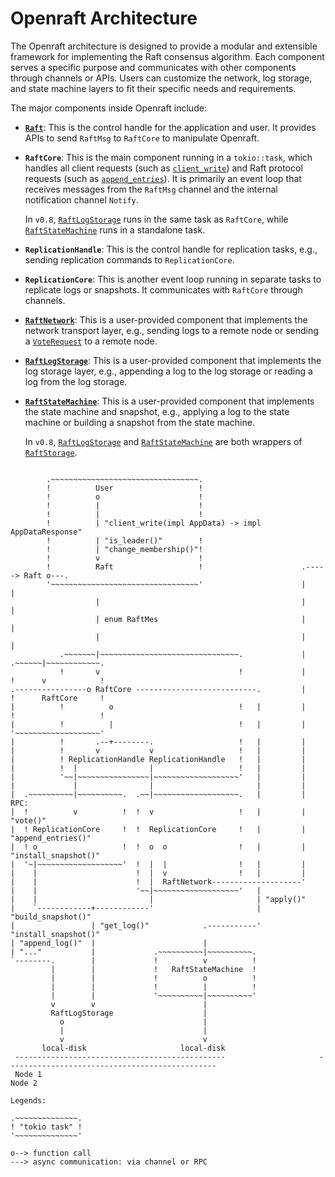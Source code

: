 # Openraft Architecture

The Openraft architecture is designed to provide a modular and extensible
framework for implementing the Raft consensus algorithm. Each component serves a
specific purpose and communicates with other components through channels or
APIs. Users can customize the network, log storage, and state machine layers to
fit their specific needs and requirements.

The major components inside Openraft include:

- **[`Raft`]**: This is the control handle for the application and user. It
  provides APIs to send `RaftMsg` to `RaftCore` to manipulate Openraft.

-   **`RaftCore`**: This is the main component running in a `tokio::task`,
    which handles all client requests (such as [`client_write`]) and Raft
    protocol requests (such as [`append_entries`]). It is primarily an event
    loop that receives messages from the `RaftMsg` channel and the internal
    notification channel `Notify`.

    In `v0.8`, [`RaftLogStorage`] runs in the same task as `RaftCore`, while
    [`RaftStateMachine`] runs in a standalone task.

-   **`ReplicationHandle`**: This is the control handle for replication tasks,
    e.g., sending replication commands to `ReplicationCore`.

-   **`ReplicationCore`**: This is another event loop running in separate tasks
    to replicate logs or snapshots. It communicates with `RaftCore` through
    channels.

-   **[`RaftNetwork`]**: This is a user-provided component that implements the
    network transport layer, e.g., sending logs to a remote node or sending a
    [`VoteRequest`] to a remote node.

-   **[`RaftLogStorage`]**: This is a user-provided component that implements the
    log storage layer, e.g., appending a log to the log storage or reading a log
    from the log storage.

-   **[`RaftStateMachine`]**: This is a user-provided component that implements
    the state machine and snapshot, e.g., applying a log to the state machine or
    building a snapshot from the state machine.

    In `v0.8`, [`RaftLogStorage`] and [`RaftStateMachine`] are both wrappers of
    [`RaftStorage`].


[`Raft`]:              `crate::raft::Raft`
[`client_write`]:      `crate::raft::Raft::client_write`
[`RaftStorage`]:       `crate::storage::RaftStorage`
[`RaftLogStorage`]:    `crate::storage::RaftLogStorage`
[`RaftStateMachine`]:  `crate::storage::RaftStateMachine`
[`Adapter`]:           `crate::storage::Adapter`
[`RaftNetwork`]:       `crate::network::RaftNetwork`
[`append_entries`]:    `crate::network::RaftNetwork::append_entries`
[`VoteRequest`]:       `crate::raft::VoteRequest`

[//]: # (private)
[//]: # ([`RaftMsg`]:           `crate::raft::RaftMsg`)
[//]: # ([`RaftCore`]:          `crate::core::RaftCore`)
[//]: # ([`Notify`]:            `crate::core::notify::Notify`)
[//]: # ([`ReplicationHandle`]: `crate::replication::ReplicationHandle`)
[//]: # ([`ReplicationCore`]:   `crate::replication::ReplicationCore`)



```bob

        .~~~~~~~~~~~~~~~~~~~~~~~~~~~~~~~~~.
        !          User                   !
        !          o                      !
        !          |                      !
        !          |                      !
        !          | "client_write(impl AppData) -> impl AppDataResponse"
        !          | "is_leader()"        !
        !          | "change_membership()"!
        !          v                      !
        !          Raft                   !                      .-----> Raft o---.
        '~~~~~~~~~~~~~~~~~~~~~~~~~~~~~~~~~'                      |                |       
                   |                                             |                |       
                   | enum RaftMes                                |                |       
                   |                                             |                |       
           .~~~~~~~|~~~~~~~~~~~~~~~~~~~~~~~~~~~~~~~.             |         .~~~~~~|~~~~~~~~~~~~.
           !       v                               !             |         !      v            !
.----------------o RaftCore ---------------------------.         |         !      RaftCore     !
|          !          o                            !   |         |         !                   !
|          !          |                            !   |         |         '~~~~~~~~~~~~~~~~~~~'
|          !       .--+--------.                   !   |         |                                                  
|          !       v           v                   !   |         |                                                       
|          ! ReplicationHandle ReplicationHandle   !   |         |                                                       
|          !  |                |                   !   |         |    
|          '~~|~~~~~~~~~~~~~~~~|~~~~~~~~~~~~~~~~~~~'   |         |                                                       
|             |                |                       |         |    
|  .~~~~~~~~~~|~~~~~~~~~~.  .~~|~~~~~~~~~~~~~~~~~~~.   |         | RPC:                      
|  !          v          !  !  v                   !   |         |   "vote()"                
|  ! ReplicationCore     !  !  ReplicationCore     !   |         |   "append_entries()"      
|  ! o                   !  !  o  o                !   |         |   "install_snapshot()"    
|  '~|~~~~~~~~~~~~~~~~~~~'  !  |  |                !   |         |    
|    |                      !  |  v                !   |         |    
|    |                      !  |  RaftNetwork--------------------'    
|    |                      '~~|~~~~~~~~~~~~~~~~~~~'   |
|    |                         |                       | "apply()"
|    `------------+------------'                       | "build_snapshot()"
|                 | "get_log()"            .-----------' "install_snapshot()"
| "append_log()"  |                        | 
| "..."           |             .~~~~~~~~~~|~~~~~~~~~~. 
`--------.        |             !          v          ! 
         |        |             !   RaftStateMachine  ! 
         |        |             !          o          ! 
         |        |             !          |          ! 
         |        |             '~~~~~~~~~~|~~~~~~~~~~' 
         v        v                        |            
         RaftLogStorage                    |            
           o                               |            
           |                               |            
           v                               v            
       local-disk                     local-disk        
 -----------------------------------------------                     -----------------------------------------------
 Node 1                                                              Node 2

Legends:

.~~~~~~~~~~~~~~.
! "tokio task" !
'~~~~~~~~~~~~~~'

o--> function call
---> async communication: via channel or RPC
```

